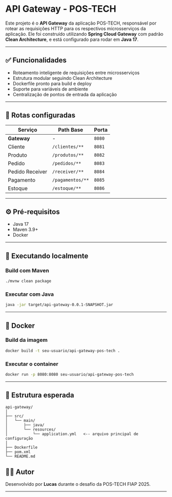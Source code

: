 # API Gateway - POS-TECH

Este projeto é o **API Gateway** da aplicação POS-TECH, responsável por rotear as requisições HTTP para os respectivos microsserviços da aplicação. Ele foi construído utilizando **Spring Cloud Gateway** com padrão **Clean Architecture**, e está configurado para rodar em **Java 17**.

---

## ✅ Funcionalidades

- Roteamento inteligente de requisições entre microsserviços
- Estrutura modular seguindo Clean Architecture
- Dockerfile pronto para build e deploy
- Suporte para variáveis de ambiente
- Centralização de pontos de entrada da aplicação

---

## 🔀 Rotas configuradas

| Serviço            | Path Base       | Porta  |
|--------------------|------------------|--------|
| **Gateway**        | -                | `8080` |
| Cliente            | `/clientes/**`   | `8081` |
| Produto            | `/produtos/**`   | `8082` |
| Pedido             | `/pedidos/**`    | `8083` |
| Pedido Receiver    | `/receiver/**`   | `8084` |
| Pagamento          | `/pagamentos/**` | `8085` |
| Estoque            | `/estoque/**`    | `8086` |

---

## ⚙️ Pré-requisitos

- Java 17
- Maven 3.9+
- Docker

---

## 🚀 Executando localmente

### Build com Maven

```bash
./mvnw clean package
```

### Executar com Java

```bash
java -jar target/api-gateway-0.0.1-SNAPSHOT.jar
```

---

## 🐳 Docker

### Build da imagem

```bash
docker build -t seu-usuario/api-gateway-pos-tech .
```

### Executar o container

```bash
docker run -p 8080:8080 seu-usuario/api-gateway-pos-tech
```

---

## 📁 Estrutura esperada

```plaintext
api-gateway/
│
├── src/
│   └── main/
│       ├── java/
│       └── resources/
│           └── application.yml   <-- arquivo principal de configuração
│
├── Dockerfile
├── pom.xml
└── README.md
```


## 👨‍💻 Autor

Desenvolvido por **Lucas** durante o desafio da POS-TECH FIAP 2025.

---
